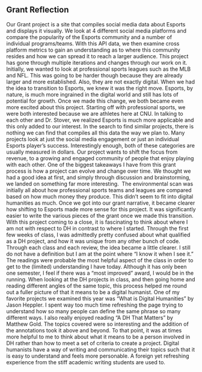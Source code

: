 ## Grant Reflection
 
 Our Grant project is a site that compiles social media data about Esports and displays it visually. We look at 4 different social media platforms and compare the popularity of the Esports community and a number of individual programs/teams. With this API data, we then examine cross platform metrics to gain an understanding as to where this community resides and how we can spread it to reach a larger audience. 
	This project has gone through multiple iterations and changes through our work on it. Initially, we wanted to look at professional sports leagues such as the MLB and NFL. This was going to be harder though because they are already larger and more established. Also, they are not exactly digital. When we had the idea to transition to Esports, we knew it was the right move. Esports, by nature, is much more ingrained in the digital world and still has lots of potential for growth. 
	Once we made this change, we both became even more excited about this project. Starting off with professional sports, we were both interested because we are athletes here at CNU. In talking to each other and Dr. Stover, we realized Esports is much more applicable and this only added to our interest. 
	In the search to find similar projects, there is nothing we can find that compiles all this data the way we plan to. Many projects look at just the social media engagement or just an individual Esports player’s success. Interestingly enough, both of these categories are usually measured in dollars. Our project wants to shift the focus from revenue, to a growing and engaged community of people that enjoy playing with each other. 
	One of the biggest takeaways I have from this grant process is how a project can evolve and change over time. We thought we had a good idea at first, and simply through discussion and brainstorming, we landed on something far more interesting. 	The environmental scan was initially all about how professional sports teams and leagues are compared based on how much money they produce. This didn’t seem to fit into digital humanities as much. Once we got into our grant narrative, it became clearer how shifting to Esports made more sense for this project. It was significantly easier to write the various pieces of the grant once we made this transition. 
	With this project coming to a close, it is fascinating to think about where I am not with respect to DH in contrast to where I started. Through the first few weeks of class, I was admittedly pretty confused about what qualified as a DH project, and how it was unique from any other bunch of code. Through each class and each review, the idea became a little clearer. I still do not have a definition but I am at the point where “I know it when I see it.” 
	The readings were probable the most helpful aspect of the class in order to get to the (limited) understanding I have today. Although it has only been one semester, I feel if there was a “most improved” award, I would be in the running. When looking at the DH projects in class, and then going home and reading different angles of the same topic, this process helped me round out a fuller picture of that it means to be a digital humanist. 
	One of my favorite projects we examined this year was “What is Digital Humanities” by Jason Heppler. I spent way too much time refreshing the page trying to understand how so many people can define the same phrase so many different ways. I also really enjoyed reading “A DH That Matters” by Matthew Gold. The topics covered were so interesting and the addition of the annotations took it above and beyond. 
	To that point, it was at times more helpful to me to think about what it means to be a person involved in DH rather than how to meet a set of criteria to create a project. Digital humanists have a way of writing and communicating their topics such that it is easy to understand and feels more personable. A foreign yet refreshing experience from the stiff academic writing students are used to.

